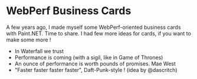 WebPerf Business Cards
=====================

A few years ago, I made myself some WebPerf-oriented business ​​cards with Paint.NET. Time to share.
I had few more ideas for cards, if you want to make some more !

 * In Waterfall we trust
 * Performance is coming (with a sigil, like in Game of Thrones)
 * An ounce of performance is worth pounds of promises. Mae West
 * "Faster faster faster faster", Daft-Punk-style ! (idea by @dascritch)